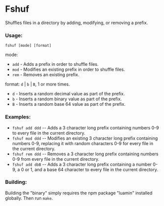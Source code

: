 # Fshuf

Shuffles files in a directory by adding, modifying, or removing a prefix.

### Usage:

`fshuf [mode] [format]`

mode:
 - `add` - Adds a prefix in order to shuffle files.
 - `mod` - Modifies an existing prefix in order to shuffle files.
 - `rem` - Removes an existing prefix.

format:
`d` | `b` | `B`, 1 or more times.
 - `d` - Inserts a random decimal value as part of the prefix.
 - `b` - Inserts a random binary value as part of the prefix.
 - `B` - Inserts a random base 64 value as part of the prefix.

### Examples:

- `fshuf add ddd` -- Adds a 3 character long prefix containing numbers 0-9 to every file in the current directory.
- `fshuf mod ddd` -- Modifies an existing 3 character long prefix containing numbers 0-9, replacing it with random characters 0-9 for every file in the current directory.
- `fshuf rem ddd` -- Removes a 3 character long prefix containing numbers 0-9 from every file in the current directory.
- `fshuf add dbB` -- Adds a 3 character long prefix containing a number 0-9, a 0 or 1, and a base 64 character to every file in the current directory.

### Building:
Building the "binary" simply requires the npm package "luamin" installed globally. Then run `make`.